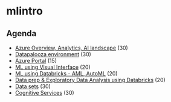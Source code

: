 # mlintro
## Agenda

* [Azure Overview, Analytics, AI landscape]("./01-AzOverview.md") (30)
* [Datapalooza environment]("./02-DatapaloozaEnvironment.md) (30)
* [Azure Portal]("./03-AzurePortal.md) (15)
* [ML using Visual Interface]("./04-MLVisualInterface.md) (20)
* [ML using Databricks - AML, AutoML]("./05-MLDatabricks.md) (20)
* [Data prep & Exploratory Data Analysis using Databricks]("./06-DataPrepDatabricks.md) (20)
* [Data sets]("./07-DataSets.md) (30)
* [Cognitive Services]("./08-CognitivesServices.md) (30)

